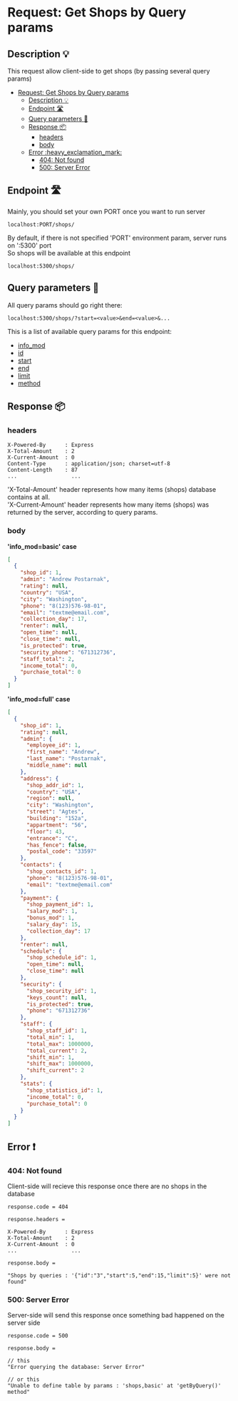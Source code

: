 # Request: Get Shops by Query params

## Description :bulb:
This request allow client-side to get shops (by passing several query params)  
- [Request: Get Shops by Query params](#request-get-shops-by-query-params)
  - [Description :bulb:](#description-bulb)
  - [Endpoint :motorway:](#endpoint-motorway)
  - [Query parameters :pencil:](#query-parameters-pencil)
  - [Response :package:](#response-package)
    - [headers](#headers)
    - [body](#body)
  - [Error :heavy\_exclamation\_mark:](#error-heavy_exclamation_mark)
    - [404: Not found](#404-not-found)
    - [500: Server Error](#500-server-error)

## Endpoint :motorway:
Mainly, you should set your own PORT once you want to run server
```
localhost:PORT/shops/
```
By default, if there is not specified 'PORT' environment param, server runs on ':5300' port    
So shops will be available at this endpoint
```
localhost:5300/shops/
```

## Query parameters :pencil:
All query params should go right there:
```
localhost:5300/shops/?start=<value>&end=<value>&...
```
This is a list of available query params for this endpoint:
- [info_mod](../query.md#info_mod)
- [id](../query.md#id)
- [start](../query.md#start)
- [end](../query.md#end)
- [limit](../query.md#limit)
- [method](../query.md#method)


## Response :package:
### headers
```
X-Powered-By      : Express
X-Total-Amount    : 2
X-Current-Amount  : 0
Content-Type      : application/json; charset=utf-8
Content-Length    : 87
...                 ...
```
'X-Total-Amount' header represents how many items (shops) database contains at all.    
'X-Current-Amount' header represents how many items (shops) was returned by the server, according to query params.

### body
**'info_mod=basic' case**
```json
[
  {
    "shop_id": 1,
    "admin": "Andrew Postarnak",
    "rating": null,
    "country": "USA",
    "city": "Washington",
    "phone": "8(123)576-98-01",
    "email": "textme@email.com",
    "collection_day": 17,
    "renter": null,
    "open_time": null,
    "close_time": null,
    "is_protected": true,
    "security_phone": "671312736",
    "staff_total": 2,
    "income_total": 0,
    "purchase_total": 0
  }
]
```
**'info_mod=full' case**
```json
[
  {
    "shop_id": 1,
    "rating": null,
    "admin": {
      "employee_id": 1,
      "first_name": "Andrew",
      "last_name": "Postarnak",
      "middle_name": null
    },
    "address": {
      "shop_addr_id": 1,
      "country": "USA",
      "region": null,
      "city": "Washington",
      "street": "Agtes",
      "building": "152a",
      "appartment": "56",
      "floor": 43,
      "entrance": "C",
      "has_fence": false,
      "postal_code": "33597"
    },
    "contacts": {
      "shop_contacts_id": 1,
      "phone": "8(123)576-98-01",
      "email": "textme@email.com"
    },
    "payment": {
      "shop_payment_id": 1,
      "salary_mod": 1,
      "bonus_mod": 1,
      "salary_day": 15,
      "collection_day": 17
    },
    "renter": null,
    "schedule": {
      "shop_schedule_id": 1,
      "open_time": null,
      "close_time": null
    },
    "security": {
      "shop_security_id": 1,
      "keys_count": null,
      "is_protected": true,
      "phone": "671312736"
    },
    "staff": {
      "shop_staff_id": 1,
      "total_min": 1,
      "total_max": 1000000,
      "total_current": 2,
      "shift_min": 1,
      "shift_max": 1000000,
      "shift_current": 2
    },
    "stats": {
      "shop_statistics_id": 1,
      "income_total": 0,
      "purchase_total": 0
    }
  }
]
```
## Error :heavy_exclamation_mark:

### 404: Not found
Client-side will recieve this response once there are no shops in the database
```
response.code = 404
```
```
response.headers =

X-Powered-By      : Express
X-Total-Amount    : 2
X-Current-Amount  : 0
...                 ...
```
```
response.body =

"Shops by queries : '{"id":"3","start":5,"end":15,"limit":5}' were not found"
```

### 500: Server Error
Server-side will send this response once something bad happened on the server side
```
response.code = 500
```
```
response.body =

// this
"Error querying the database: Server Error"

// or this
"Unable to define table by params : 'shops,basic' at 'getByQuery()' method"
```